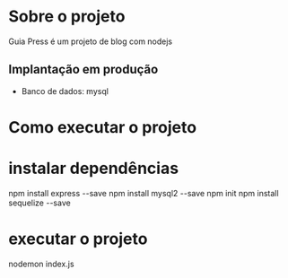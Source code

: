 # Sobre o projeto

Guia Press é um projeto de blog com nodejs 


## Implantação em produção
- Banco de dados: mysql

# Como executar o projeto

# instalar dependências
npm install express --save
npm install mysql2 --save
npm init
npm install sequelize --save

# executar o projeto
nodemon index.js

